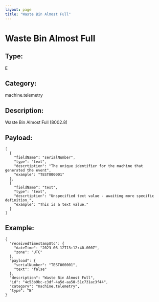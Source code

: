 ```yaml
---
layout: page
title: "Waste Bin Almost Full"
---
```


# Waste Bin Almost Full

## Type:

E

## Category:

machine.telemetry

## Description: 

Waste Bin Almost Full (8002.8)

## Payload:

```
[
  {
    "fieldName": "serialNumber",
    "type": "text",
    "descrtiption": "The unique identifier for the machine that generated the event",
    "example": "TEST000001"
  },
  {
    "fieldName": "text",
    "type": "text",
    "descrtiption": "Unspecified text value - awaiting more specific definition.",
    "example": "This is a text value."
  }
]
```

## Example:

```
{
  "receivedTimestampUtc": {
    "dateTime": "2023-06-12T13:12:40.000Z",
    "zone": "UTC"
  },
  "payload": {
    "serialNumber": "TEST000001",
    "text": "false"
  },
  "description": "Waste Bin Almost Full",
  "id": "4c53b9bc-c3df-4a5d-aa50-51c731ac3f44",
  "category": "machine.telemetry",
  "type": "E"
}
```
